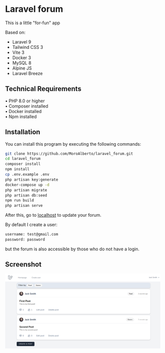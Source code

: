 # Laravel forum

This is a little "for-fun" app

Based on:
- Laravel 9
- Tailwind CSS 3
- Vite 3
- Docker 3
- MySQL 8
- Alpine JS
- Laravel Breeze

## Technical Requirements

•   PHP 8.0 or higher <br>
•	Composer installed <br>
•	Docker installed <br>
•	Npm installed <br>

## Installation

You can install this program by executing the following commands:

```bash
git clone https://github.com/MoroAlberto/laravel_forum.git
cd laravel_forum
composer install
npm install
cp .env.example .env
php artisan key:generate
docker-compose up -d
php artisan migrate
php artisan db:seed
npm run build
php artisan serve
```

After this, go to [localhost](http://127.0.0.1:8000/) to update your forum.

By default I create a user:
```bash
username: test@gmail.com
password: password
```
but the forum is also accessible by those who do not have a login.

## Screenshot
![screenshot1.png](screenshot1.png)
